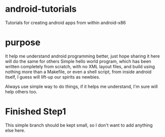 # android-tutorials
Tutorials for creating android apps from within android-x86

# purpose
It help me understand android programming better, just hope sharing it here will do the same for others
Simple hello world program, which has been written completely from scratch, with no XML layout files,
and build using nothing more than a Makefile, or even a shell script, from inside android itself, I guess will
lift-up our spirits as newbies.

Always use simple way to do things, if it helps me understand, I'm sure will help others too.

# Finished Step1
This simple branch should be kept small, so I don't want to add anything else here.

